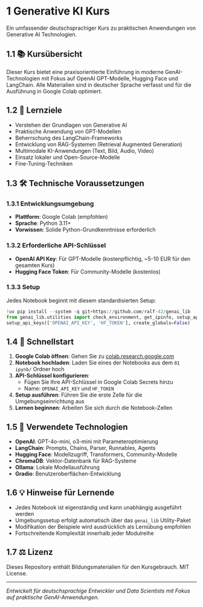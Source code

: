 # 1 Generative KI Kurs

Ein umfassender deutschsprachiger Kurs zu praktischen Anwendungen von Generative AI Technologien.

## 1.1 📚 Kursübersicht

Dieser Kurs bietet eine praxisorientierte Einführung in moderne GenAI-Technologien mit Fokus auf OpenAI GPT-Modelle, Hugging Face und LangChain. Alle Materialien sind in deutscher Sprache verfasst und für die Ausführung in Google Colab optimiert.

## 1.2 🎯 Lernziele

- Verstehen der Grundlagen von Generative AI
- Praktische Anwendung von GPT-Modellen
- Beherrschung des LangChain-Frameworks
- Entwicklung von RAG-Systemen (Retrieval Augmented Generation)
- Multimodale KI-Anwendungen (Text, Bild, Audio, Video)
- Einsatz lokaler und Open-Source-Modelle
- Fine-Tuning-Techniken


## 1.3 🛠️ Technische Voraussetzungen

### 1.3.1 Entwicklungsumgebung
- **Plattform**: Google Colab (empfohlen)
- **Sprache**: Python 3.11+
- **Vorwissen**: Solide Python-Grundkenntnisse erforderlich

### 1.3.2 Erforderliche API-Schlüssel
- **OpenAI API Key**: Für GPT-Modelle (kostenpflichtig, ~5-10 EUR für den gesamten Kurs)
- **Hugging Face Token**: Für Community-Modelle (kostenlos)

### 1.3.3 Setup
Jedes Notebook beginnt mit diesem standardisierten Setup:

```python
!uv pip install --system -q git+https://github.com/ralf-42/genai_lib
from genai_lib.utilities import check_environment, get_ipinfo, setup_api_keys, mprint, install_packages
setup_api_keys(['OPENAI_API_KEY', 'HF_TOKEN'], create_globals=False)
```

## 1.4 🚀 Schnellstart

1. **Google Colab öffnen**: Gehen Sie zu [colab.research.google.com](https://colab.research.google.com)
2. **Notebook hochladen**: Laden Sie eines der Notebooks aus dem `01 ipynb/` Ordner hoch
3. **API-Schlüssel konfigurieren**: 
   - Fügen Sie Ihre API-Schlüssel in Google Colab Secrets hinzu
   - Name: `OPENAI_API_KEY` und `HF_TOKEN`
4. **Setup ausführen**: Führen Sie die erste Zelle für die Umgebungseinrichtung aus
5. **Lernen beginnen**: Arbeiten Sie sich durch die Notebook-Zellen

## 1.5 🔧 Verwendete Technologien

- **OpenAI**: GPT-4o-mini, o3-mini mit Parameteroptimierung
- **LangChain**: Prompts, Chains, Parser, Runnables, Agents
- **Hugging Face**: Modellzugriff, Transformers, Community-Modelle
- **ChromaDB**: Vektor-Datenbank für RAG-Systeme
- **Ollama**: Lokale Modellausführung
- **Gradio**: Benutzeroberflächen-Entwicklung


## 1.6 💡 Hinweise für Lernende

- Jedes Notebook ist eigenständig und kann unabhängig ausgeführt werden
- Umgebungssetup erfolgt automatisch über das `genai_lib` Utility-Paket
- Modifikation der Beispiele wird ausdrücklich als Lernübung empfohlen
- Fortschreitende Komplexität innerhalb jeder Modulreihe


## 1.7 ⚖️ Lizenz

Dieses Repository enthält Bildungsmaterialien für den Kursgebrauch. MIT License.

---

*Entwickelt für deutschsprachige Entwickler und Data Scientists mit Fokus auf praktische GenAI-Anwendungen.*